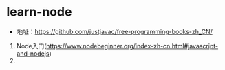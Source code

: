 # learn-node
- 地址：https://github.com/justjavac/free-programming-books-zh_CN/

1. Node入门(https://www.nodebeginner.org/index-zh-cn.html#javascript-and-nodejs)
2.



